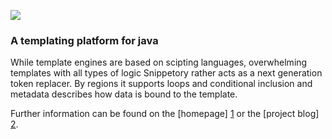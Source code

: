<a href="http://www.jproggy.org/snippetory"><img src="http://www.jproggy.org/img/snippetorytx60.png" /></a>

### A templating platform for java

While template engines are based on scipting languages, overwhelming templates with all types of logic Snippetory rather acts as a next generation token replacer. By regions it supports loops and conditional inclusion and metadata describes how data is bound to the template.

Further information can be found on the [homepage] [1] or the [project blog] [2].

[1]: http://www.jproggy.org/snippetory "Documentation for Snippetory"
[2]: http://snippetory.wordpress.com 
